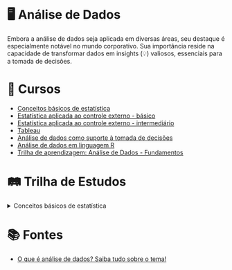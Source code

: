 # 🖥️ Análise de Dados

Embora a análise de dados seja aplicada em diversas áreas, seu destaque é especialmente notável no mundo corporativo. Sua importância reside na capacidade de transformar dados em insights (💡) valiosos, essenciais para a tomada de decisões.

# 📝 Cursos  
- [Conceitos básicos de estatística](https://www.tcees.tc.br/escola/catalogo-de-cursos/curso/?id=672)
- [Estatística aplicada ao controle externo - básico](https://www.tcees.tc.br/escola/catalogo-de-cursos/curso/?id=945#titulo-curso)
- [Estatística aplicada ao controle externo - intermediário](https://www.tcees.tc.br/escola/catalogo-de-cursos/curso/?id=949)
- [Tableau](https://www.tcees.tc.br/escola/catalogo-de-cursos/)
- [Análise de dados como suporte à tomada de decisões](https://www.escolavirtual.gov.br/curso/406)
- [Análise de dados em linguagem R](https://www.escolavirtual.gov.br/curso/325/)
- [Trilha de aprendizagem: Análise de Dados - Fundamentos](https://www.escolavirtual.gov.br/trilha/84)

# 🛤️ Trilha de Estudos

<details>
  <summary>Conceitos básicos de estatística</summary>

  |Conteúdo|Aula|
  |:--------|----|
  | Introdução à estatística|[Link]|
</details>

# 📚 Fontes

- [O que é análise de dados? Saiba tudo sobre o tema!](https://www.cortex-intelligence.com/blog/inteligencia-de-mercado/o-que-e-analise-de-dados "O que é análise de dados")
